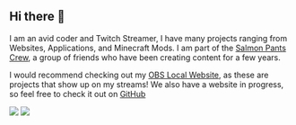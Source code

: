 ## Hi there 👋
I am an avid coder and Twitch Streamer, I have many projects ranging from Websites, Applications, and Minecraft Mods.
I am part of the [Salmon Pants Crew](https://github.com/SalmonPantsCrew), a group of friends who have been creating content for a few years. 

I would recommend checking out my [OBS Local Website](https://github.com/stars/TheSquiddyLink/lists/obs-local-websites), as these are projects that show up on my streams! 
We also have a website in progress, so feel free to check it out on [GitHub](https://github.com/SalmonPantsCrew/salmonpantscrew.github.io)


![](https://github-readme-stats.vercel.app/api?username=TheSquiddyLink&theme=cobalt&show_icons=true&hide_border=true&count_private=true) 
![](https://github-readme-stats.vercel.app/api/top-langs/?username=TheSquiddyLink&theme=cobalt&show_icons=true&hide_border=true&layout=compact)
<!--
**TheSquiddyLink/TheSquiddyLink** is a ✨ _special_ ✨ repository because its `README.md` (this file) appears on your GitHub profile.

Here are some ideas to get you started:

- 🔭 I’m currently working on ...
- 🌱 I’m currently learning ...
- 👯 I’m looking to collaborate on ...
- 🤔 I’m looking for help with ...
- 💬 Ask me about ...
- 📫 How to reach me: ...
- 😄 Pronouns: ...
- ⚡ Fun fact: ...
-->
